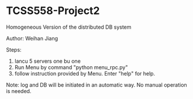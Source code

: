 TCSS558-Project2
================

Homogeneous Version of the distributed DB system

Author: Weihan Jiang

Steps:

1. lancu 5 servers one bu one
2. Run Menu by command "python menu_rpc.py"
3. follow instruction provided by Menu. Enter "help" for help.

Note: log and DB will be initiated in an automatic way. No manual operation is needed.


